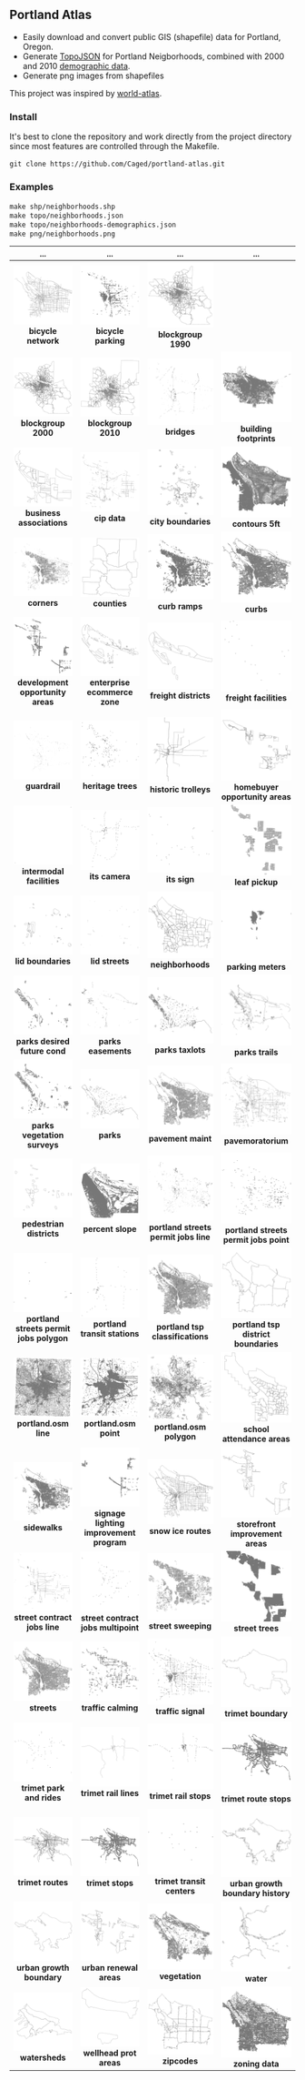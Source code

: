 ## Portland Atlas

* Easily download and convert public GIS (shapefile) data for Portland, Oregon.
* Generate [TopoJSON](https://github.com/mbostock/topojson) for Portland Neigborhoods, combined with 2000 and 2010 [demographic data](http://www.portlandoregon.gov/oni/28387).
* Generate png images from shapefiles


This project was inspired by [world-atlas](https://github.com/mbostock/world-atlas).


### Install

It's best to clone the repository and work directly from the project directory since most features are controlled through the Makefile.
```
git clone https://github.com/Caged/portland-atlas.git
```

### Examples

```
make shp/neighborhoods.shp
make topo/neighborhoods.json
make topo/neighborhoods-demographics.json
make png/neighborhoods.png
```

... | ... | ... |...
:---: | :---: | :---: | :---:
![](https://raw.githubusercontent.com/Caged/portland-atlas/master/png/bicycle-network.png) **bicycle network** | ![](https://raw.githubusercontent.com/Caged/portland-atlas/master/png/bicycle-parking.png) **bicycle parking** | ![](https://raw.githubusercontent.com/Caged/portland-atlas/master/png/blockgroup-1990.png) **blockgroup 1990**  
![](https://raw.githubusercontent.com/Caged/portland-atlas/master/png/blockgroup-2000.png) **blockgroup 2000** | ![](https://raw.githubusercontent.com/Caged/portland-atlas/master/png/blockgroup-2010.png) **blockgroup 2010** | ![](https://raw.githubusercontent.com/Caged/portland-atlas/master/png/bridges.png) **bridges** | ![](https://raw.githubusercontent.com/Caged/portland-atlas/master/png/building-footprints.png) **building footprints**  
![](https://raw.githubusercontent.com/Caged/portland-atlas/master/png/business-associations.png) **business associations** | ![](https://raw.githubusercontent.com/Caged/portland-atlas/master/png/cip-data.png) **cip data** | ![](https://raw.githubusercontent.com/Caged/portland-atlas/master/png/city-boundaries.png) **city boundaries** | ![](https://raw.githubusercontent.com/Caged/portland-atlas/master/png/contours-5ft.png) **contours 5ft**  
![](https://raw.githubusercontent.com/Caged/portland-atlas/master/png/corners.png) **corners** | ![](https://raw.githubusercontent.com/Caged/portland-atlas/master/png/counties.png) **counties** | ![](https://raw.githubusercontent.com/Caged/portland-atlas/master/png/curb-ramps.png) **curb ramps** | ![](https://raw.githubusercontent.com/Caged/portland-atlas/master/png/curbs.png) **curbs**  
![](https://raw.githubusercontent.com/Caged/portland-atlas/master/png/development-opportunity-areas.png) **development opportunity areas** | ![](https://raw.githubusercontent.com/Caged/portland-atlas/master/png/enterprise-ecommerce-zone.png) **enterprise ecommerce zone** | ![](https://raw.githubusercontent.com/Caged/portland-atlas/master/png/freight-districts.png) **freight districts** | ![](https://raw.githubusercontent.com/Caged/portland-atlas/master/png/freight-facilities.png) **freight facilities**  
![](https://raw.githubusercontent.com/Caged/portland-atlas/master/png/guardrail.png) **guardrail** | ![](https://raw.githubusercontent.com/Caged/portland-atlas/master/png/heritage-trees.png) **heritage trees** | ![](https://raw.githubusercontent.com/Caged/portland-atlas/master/png/historic-trolleys.png) **historic trolleys** | ![](https://raw.githubusercontent.com/Caged/portland-atlas/master/png/homebuyer-opportunity-areas.png) **homebuyer opportunity areas**  
![](https://raw.githubusercontent.com/Caged/portland-atlas/master/png/intermodal-facilities.png) **intermodal facilities** | ![](https://raw.githubusercontent.com/Caged/portland-atlas/master/png/its-camera.png) **its camera** | ![](https://raw.githubusercontent.com/Caged/portland-atlas/master/png/its-sign.png) **its sign** | ![](https://raw.githubusercontent.com/Caged/portland-atlas/master/png/leaf-pickup.png) **leaf pickup**  
![](https://raw.githubusercontent.com/Caged/portland-atlas/master/png/lid-boundaries.png) **lid boundaries** | ![](https://raw.githubusercontent.com/Caged/portland-atlas/master/png/lid-streets.png) **lid streets** | ![](https://raw.githubusercontent.com/Caged/portland-atlas/master/png/neighborhoods.png) **neighborhoods** | ![](https://raw.githubusercontent.com/Caged/portland-atlas/master/png/parking-meters.png) **parking meters**  
![](https://raw.githubusercontent.com/Caged/portland-atlas/master/png/parks-desired-future-cond.png) **parks desired future cond** | ![](https://raw.githubusercontent.com/Caged/portland-atlas/master/png/parks-easements.png) **parks easements** | ![](https://raw.githubusercontent.com/Caged/portland-atlas/master/png/parks-taxlots.png) **parks taxlots** | ![](https://raw.githubusercontent.com/Caged/portland-atlas/master/png/parks-trails.png) **parks trails**  
![](https://raw.githubusercontent.com/Caged/portland-atlas/master/png/parks-vegetation-surveys.png) **parks vegetation surveys** | ![](https://raw.githubusercontent.com/Caged/portland-atlas/master/png/parks.png) **parks** | ![](https://raw.githubusercontent.com/Caged/portland-atlas/master/png/pavement-maint.png) **pavement maint** | ![](https://raw.githubusercontent.com/Caged/portland-atlas/master/png/pavemoratorium.png) **pavemoratorium**  
![](https://raw.githubusercontent.com/Caged/portland-atlas/master/png/pedestrian-districts.png) **pedestrian districts** | ![](https://raw.githubusercontent.com/Caged/portland-atlas/master/png/percent-slope.png) **percent slope** | ![](https://raw.githubusercontent.com/Caged/portland-atlas/master/png/portland-streets-permit-jobs-line.png) **portland streets permit jobs line** | ![](https://raw.githubusercontent.com/Caged/portland-atlas/master/png/portland-streets-permit-jobs-point.png) **portland streets permit jobs point**  
![](https://raw.githubusercontent.com/Caged/portland-atlas/master/png/portland-streets-permit-jobs-polygon.png) **portland streets permit jobs polygon** | ![](https://raw.githubusercontent.com/Caged/portland-atlas/master/png/portland-transit-stations.png) **portland transit stations** | ![](https://raw.githubusercontent.com/Caged/portland-atlas/master/png/portland-tsp-classifications.png) **portland tsp classifications** | ![](https://raw.githubusercontent.com/Caged/portland-atlas/master/png/portland-tsp-district-boundaries.png) **portland tsp district boundaries**  
![](https://raw.githubusercontent.com/Caged/portland-atlas/master/png/portland.osm-line.png) **portland.osm line** | ![](https://raw.githubusercontent.com/Caged/portland-atlas/master/png/portland.osm-point.png) **portland.osm point** | ![](https://raw.githubusercontent.com/Caged/portland-atlas/master/png/portland.osm-polygon.png) **portland.osm polygon** | ![](https://raw.githubusercontent.com/Caged/portland-atlas/master/png/school-attendance-areas.png) **school attendance areas**  
![](https://raw.githubusercontent.com/Caged/portland-atlas/master/png/sidewalks.png) **sidewalks** | ![](https://raw.githubusercontent.com/Caged/portland-atlas/master/png/signage-lighting-improvement-program.png) **signage lighting improvement program** | ![](https://raw.githubusercontent.com/Caged/portland-atlas/master/png/snow-ice-routes.png) **snow ice routes** | ![](https://raw.githubusercontent.com/Caged/portland-atlas/master/png/storefront-improvement-areas.png) **storefront improvement areas**  
![](https://raw.githubusercontent.com/Caged/portland-atlas/master/png/street-contract-jobs-line.png) **street contract jobs line** | ![](https://raw.githubusercontent.com/Caged/portland-atlas/master/png/street-contract-jobs-multipoint.png) **street contract jobs multipoint** | ![](https://raw.githubusercontent.com/Caged/portland-atlas/master/png/street-sweeping.png) **street sweeping** | ![](https://raw.githubusercontent.com/Caged/portland-atlas/master/png/street-trees.png) **street trees**  
![](https://raw.githubusercontent.com/Caged/portland-atlas/master/png/streets.png) **streets** | ![](https://raw.githubusercontent.com/Caged/portland-atlas/master/png/traffic-calming.png) **traffic calming** | ![](https://raw.githubusercontent.com/Caged/portland-atlas/master/png/traffic-signal.png) **traffic signal** | ![](https://raw.githubusercontent.com/Caged/portland-atlas/master/png/trimet-boundary.png) **trimet boundary**  
![](https://raw.githubusercontent.com/Caged/portland-atlas/master/png/trimet-park-and-rides.png) **trimet park and rides** | ![](https://raw.githubusercontent.com/Caged/portland-atlas/master/png/trimet-rail-lines.png) **trimet rail lines** | ![](https://raw.githubusercontent.com/Caged/portland-atlas/master/png/trimet-rail-stops.png) **trimet rail stops** | ![](https://raw.githubusercontent.com/Caged/portland-atlas/master/png/trimet-route-stops.png) **trimet route stops**  
![](https://raw.githubusercontent.com/Caged/portland-atlas/master/png/trimet-routes.png) **trimet routes** | ![](https://raw.githubusercontent.com/Caged/portland-atlas/master/png/trimet-stops.png) **trimet stops** | ![](https://raw.githubusercontent.com/Caged/portland-atlas/master/png/trimet-transit-centers.png) **trimet transit centers** | ![](https://raw.githubusercontent.com/Caged/portland-atlas/master/png/urban-growth-boundary-history.png) **urban growth boundary history**  
![](https://raw.githubusercontent.com/Caged/portland-atlas/master/png/urban-growth-boundary.png) **urban growth boundary** | ![](https://raw.githubusercontent.com/Caged/portland-atlas/master/png/urban-renewal-areas.png) **urban renewal areas** | ![](https://raw.githubusercontent.com/Caged/portland-atlas/master/png/vegetation.png) **vegetation** | ![](https://raw.githubusercontent.com/Caged/portland-atlas/master/png/water.png) **water**  
![](https://raw.githubusercontent.com/Caged/portland-atlas/master/png/watersheds.png) **watersheds** | ![](https://raw.githubusercontent.com/Caged/portland-atlas/master/png/wellhead-prot-areas.png) **wellhead prot areas** | ![](https://raw.githubusercontent.com/Caged/portland-atlas/master/png/zipcodes.png) **zipcodes** | ![](https://raw.githubusercontent.com/Caged/portland-atlas/master/png/zoning-data.png) **zoning data**  
